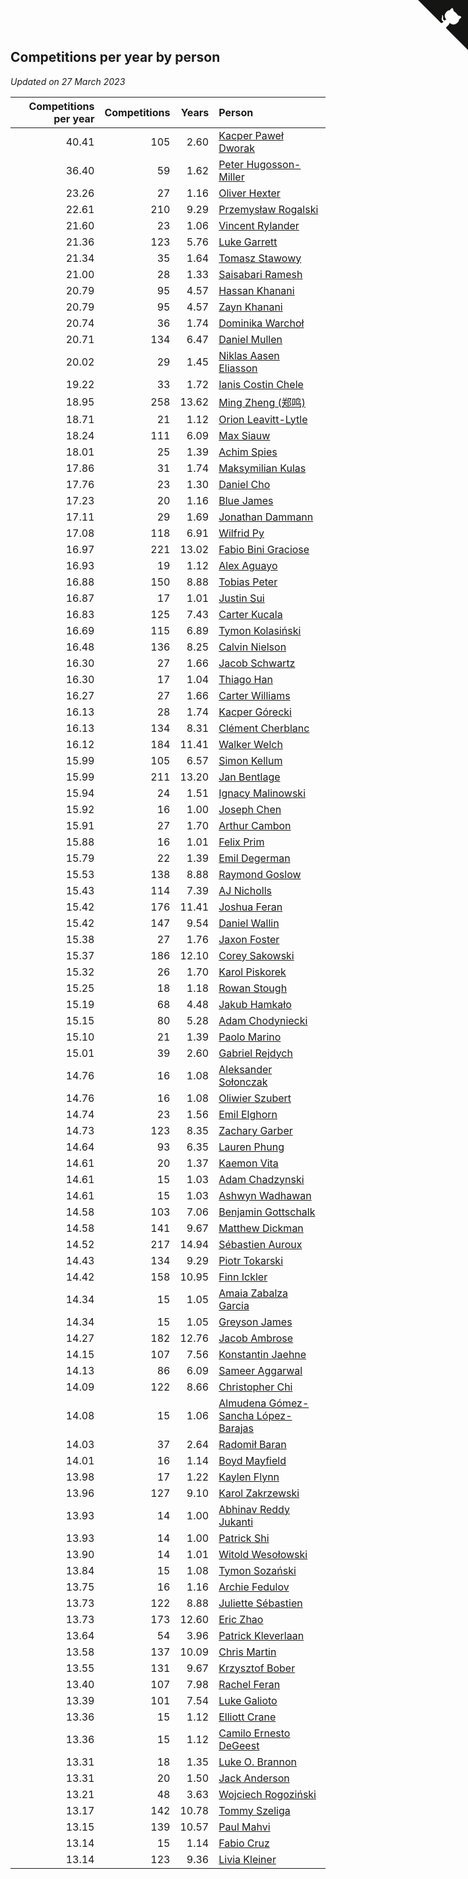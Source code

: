 ## Competitions per year by person

*Updated on 27 March 2023*

| Competitions per year | Competitions | Years | Person |
| ---: | ---: | ---: | :--- |
| 40.41 | 105 | 2.60 | [Kacper Paweł Dworak](https://www.worldcubeassociation.org/persons/2020DWOR01) |
| 36.40 | 59 | 1.62 | [Peter Hugosson-Miller](https://www.worldcubeassociation.org/persons/2021HUGO01) |
| 23.26 | 27 | 1.16 | [Oliver Hexter](https://www.worldcubeassociation.org/persons/2022HEXT01) |
| 22.61 | 210 | 9.29 | [Przemysław Rogalski](https://www.worldcubeassociation.org/persons/2013ROGA02) |
| 21.60 | 23 | 1.06 | [Vincent Rylander](https://www.worldcubeassociation.org/persons/2022RYLA01) |
| 21.36 | 123 | 5.76 | [Luke Garrett](https://www.worldcubeassociation.org/persons/2017GARR05) |
| 21.34 | 35 | 1.64 | [Tomasz Stawowy](https://www.worldcubeassociation.org/persons/2021STAW01) |
| 21.00 | 28 | 1.33 | [Saisabari Ramesh](https://www.worldcubeassociation.org/persons/2021RAME01) |
| 20.79 | 95 | 4.57 | [Hassan Khanani](https://www.worldcubeassociation.org/persons/2018KHAN26) |
| 20.79 | 95 | 4.57 | [Zayn Khanani](https://www.worldcubeassociation.org/persons/2018KHAN28) |
| 20.74 | 36 | 1.74 | [Dominika Warchoł](https://www.worldcubeassociation.org/persons/2021WARC01) |
| 20.71 | 134 | 6.47 | [Daniel Mullen](https://www.worldcubeassociation.org/persons/2016MULL04) |
| 20.02 | 29 | 1.45 | [Niklas Aasen Eliasson](https://www.worldcubeassociation.org/persons/2021ELIA01) |
| 19.22 | 33 | 1.72 | [Ianis Costin Chele](https://www.worldcubeassociation.org/persons/2021CHEL01) |
| 18.95 | 258 | 13.62 | [Ming Zheng (郑鸣)](https://www.worldcubeassociation.org/persons/2009ZHEN11) |
| 18.71 | 21 | 1.12 | [Orion Leavitt-Lytle](https://www.worldcubeassociation.org/persons/2022LEAV01) |
| 18.24 | 111 | 6.09 | [Max Siauw](https://www.worldcubeassociation.org/persons/2017SIAU02) |
| 18.01 | 25 | 1.39 | [Achim Spies](https://www.worldcubeassociation.org/persons/2021SPIE01) |
| 17.86 | 31 | 1.74 | [Maksymilian Kulas](https://www.worldcubeassociation.org/persons/2021KULA02) |
| 17.76 | 23 | 1.30 | [Daniel Cho](https://www.worldcubeassociation.org/persons/2021CHOD01) |
| 17.23 | 20 | 1.16 | [Blue James](https://www.worldcubeassociation.org/persons/2022JAME01) |
| 17.11 | 29 | 1.69 | [Jonathan Dammann](https://www.worldcubeassociation.org/persons/2021DAMM01) |
| 17.08 | 118 | 6.91 | [Wilfrid Py](https://www.worldcubeassociation.org/persons/2016PYWI01) |
| 16.97 | 221 | 13.02 | [Fabio Bini Graciose](https://www.worldcubeassociation.org/persons/2010GRAC02) |
| 16.93 | 19 | 1.12 | [Alex Aguayo](https://www.worldcubeassociation.org/persons/2022AGUA01) |
| 16.88 | 150 | 8.88 | [Tobias Peter](https://www.worldcubeassociation.org/persons/2014PETE03) |
| 16.87 | 17 | 1.01 | [Justin Sui](https://www.worldcubeassociation.org/persons/2022SUIJ01) |
| 16.83 | 125 | 7.43 | [Carter Kucala](https://www.worldcubeassociation.org/persons/2015KUCA01) |
| 16.69 | 115 | 6.89 | [Tymon Kolasiński](https://www.worldcubeassociation.org/persons/2016KOLA02) |
| 16.48 | 136 | 8.25 | [Calvin Nielson](https://www.worldcubeassociation.org/persons/2014NIEL03) |
| 16.30 | 27 | 1.66 | [Jacob Schwartz](https://www.worldcubeassociation.org/persons/2021SCHW01) |
| 16.30 | 17 | 1.04 | [Thiago Han](https://www.worldcubeassociation.org/persons/2022HANT01) |
| 16.27 | 27 | 1.66 | [Carter Williams](https://www.worldcubeassociation.org/persons/2021WILL06) |
| 16.13 | 28 | 1.74 | [Kacper Górecki](https://www.worldcubeassociation.org/persons/2021GORE01) |
| 16.13 | 134 | 8.31 | [Clément Cherblanc](https://www.worldcubeassociation.org/persons/2014CHER05) |
| 16.12 | 184 | 11.41 | [Walker Welch](https://www.worldcubeassociation.org/persons/2011WELC01) |
| 15.99 | 105 | 6.57 | [Simon Kellum](https://www.worldcubeassociation.org/persons/2016KELL12) |
| 15.99 | 211 | 13.20 | [Jan Bentlage](https://www.worldcubeassociation.org/persons/2010BENT01) |
| 15.94 | 24 | 1.51 | [Ignacy Malinowski](https://www.worldcubeassociation.org/persons/2021MALI02) |
| 15.92 | 16 | 1.00 | [Joseph Chen](https://www.worldcubeassociation.org/persons/2022CHEN16) |
| 15.91 | 27 | 1.70 | [Arthur Cambon](https://www.worldcubeassociation.org/persons/2021CAMB01) |
| 15.88 | 16 | 1.01 | [Felix Prim](https://www.worldcubeassociation.org/persons/2022PRIM01) |
| 15.79 | 22 | 1.39 | [Emil Degerman](https://www.worldcubeassociation.org/persons/2021DEGE01) |
| 15.53 | 138 | 8.88 | [Raymond Goslow](https://www.worldcubeassociation.org/persons/2014GOSL01) |
| 15.43 | 114 | 7.39 | [AJ Nicholls](https://www.worldcubeassociation.org/persons/2015NICH04) |
| 15.42 | 176 | 11.41 | [Joshua Feran](https://www.worldcubeassociation.org/persons/2011FERA01) |
| 15.42 | 147 | 9.54 | [Daniel Wallin](https://www.worldcubeassociation.org/persons/2013WALL03) |
| 15.38 | 27 | 1.76 | [Jaxon Foster](https://www.worldcubeassociation.org/persons/2021FOST01) |
| 15.37 | 186 | 12.10 | [Corey Sakowski](https://www.worldcubeassociation.org/persons/2011SAKO01) |
| 15.32 | 26 | 1.70 | [Karol Piskorek](https://www.worldcubeassociation.org/persons/2021PISK01) |
| 15.25 | 18 | 1.18 | [Rowan Stough](https://www.worldcubeassociation.org/persons/2022STOU01) |
| 15.19 | 68 | 4.48 | [Jakub Hamkało](https://www.worldcubeassociation.org/persons/2018HAMK01) |
| 15.15 | 80 | 5.28 | [Adam Chodyniecki](https://www.worldcubeassociation.org/persons/2017CHOD02) |
| 15.10 | 21 | 1.39 | [Paolo Marino](https://www.worldcubeassociation.org/persons/2021MARI04) |
| 15.01 | 39 | 2.60 | [Gabriel Rejdych](https://www.worldcubeassociation.org/persons/2020REJD01) |
| 14.76 | 16 | 1.08 | [Aleksander Sołonczak](https://www.worldcubeassociation.org/persons/2022SOLO01) |
| 14.76 | 16 | 1.08 | [Oliwier Szubert](https://www.worldcubeassociation.org/persons/2022SZUB01) |
| 14.74 | 23 | 1.56 | [Emil Elghorn](https://www.worldcubeassociation.org/persons/2021ELGH01) |
| 14.73 | 123 | 8.35 | [Zachary Garber](https://www.worldcubeassociation.org/persons/2014GARB01) |
| 14.64 | 93 | 6.35 | [Lauren Phung](https://www.worldcubeassociation.org/persons/2016PHUN02) |
| 14.61 | 20 | 1.37 | [Kaemon Vita](https://www.worldcubeassociation.org/persons/2021VITA01) |
| 14.61 | 15 | 1.03 | [Adam Chadzynski](https://www.worldcubeassociation.org/persons/2022CHAD02) |
| 14.61 | 15 | 1.03 | [Ashwyn Wadhawan](https://www.worldcubeassociation.org/persons/2022WADH02) |
| 14.58 | 103 | 7.06 | [Benjamin Gottschalk](https://www.worldcubeassociation.org/persons/2016GOTT01) |
| 14.58 | 141 | 9.67 | [Matthew Dickman](https://www.worldcubeassociation.org/persons/2013DICK01) |
| 14.52 | 217 | 14.94 | [Sébastien Auroux](https://www.worldcubeassociation.org/persons/2008AURO01) |
| 14.43 | 134 | 9.29 | [Piotr Tokarski](https://www.worldcubeassociation.org/persons/2013TOKA01) |
| 14.42 | 158 | 10.95 | [Finn Ickler](https://www.worldcubeassociation.org/persons/2012ICKL01) |
| 14.34 | 15 | 1.05 | [Amaia Zabalza Garcia](https://www.worldcubeassociation.org/persons/2022GARC03) |
| 14.34 | 15 | 1.05 | [Greyson James](https://www.worldcubeassociation.org/persons/2022JAME02) |
| 14.27 | 182 | 12.76 | [Jacob Ambrose](https://www.worldcubeassociation.org/persons/2010AMBR01) |
| 14.15 | 107 | 7.56 | [Konstantin Jaehne](https://www.worldcubeassociation.org/persons/2015JAEH01) |
| 14.13 | 86 | 6.09 | [Sameer Aggarwal](https://www.worldcubeassociation.org/persons/2017AGGA01) |
| 14.09 | 122 | 8.66 | [Christopher Chi](https://www.worldcubeassociation.org/persons/2014CHIC01) |
| 14.08 | 15 | 1.06 | [Almudena Gómez-Sancha López-Barajas](https://www.worldcubeassociation.org/persons/2022GOME03) |
| 14.03 | 37 | 2.64 | [Radomił Baran](https://www.worldcubeassociation.org/persons/2020BARA02) |
| 14.01 | 16 | 1.14 | [Boyd Mayfield](https://www.worldcubeassociation.org/persons/2022MAYF01) |
| 13.98 | 17 | 1.22 | [Kaylen Flynn](https://www.worldcubeassociation.org/persons/2022FLYN01) |
| 13.96 | 127 | 9.10 | [Karol Zakrzewski](https://www.worldcubeassociation.org/persons/2014ZAKR01) |
| 13.93 | 14 | 1.00 | [Abhinav Reddy Jukanti](https://www.worldcubeassociation.org/persons/2022JUKA01) |
| 13.93 | 14 | 1.00 | [Patrick Shi](https://www.worldcubeassociation.org/persons/2022SHIP01) |
| 13.90 | 14 | 1.01 | [Witold Wesołowski](https://www.worldcubeassociation.org/persons/2022WESO01) |
| 13.84 | 15 | 1.08 | [Tymon Sozański](https://www.worldcubeassociation.org/persons/2022SOZA01) |
| 13.75 | 16 | 1.16 | [Archie Fedulov](https://www.worldcubeassociation.org/persons/2022FEDU01) |
| 13.73 | 122 | 8.88 | [Juliette Sébastien](https://www.worldcubeassociation.org/persons/2014SEBA01) |
| 13.73 | 173 | 12.60 | [Eric Zhao](https://www.worldcubeassociation.org/persons/2010ZHAO19) |
| 13.64 | 54 | 3.96 | [Patrick Kleverlaan](https://www.worldcubeassociation.org/persons/2019KLEV01) |
| 13.58 | 137 | 10.09 | [Chris Martin](https://www.worldcubeassociation.org/persons/2013MART03) |
| 13.55 | 131 | 9.67 | [Krzysztof Bober](https://www.worldcubeassociation.org/persons/2013BOBE01) |
| 13.40 | 107 | 7.98 | [Rachel Feran](https://www.worldcubeassociation.org/persons/2015FERA01) |
| 13.39 | 101 | 7.54 | [Luke Galioto](https://www.worldcubeassociation.org/persons/2015GALI02) |
| 13.36 | 15 | 1.12 | [Elliott Crane](https://www.worldcubeassociation.org/persons/2022CRAN01) |
| 13.36 | 15 | 1.12 | [Camilo Ernesto DeGeest](https://www.worldcubeassociation.org/persons/2022DEGE01) |
| 13.31 | 18 | 1.35 | [Luke O. Brannon](https://www.worldcubeassociation.org/persons/2021BRAN02) |
| 13.31 | 20 | 1.50 | [Jack Anderson](https://www.worldcubeassociation.org/persons/2021ANDE05) |
| 13.21 | 48 | 3.63 | [Wojciech Rogoziński](https://www.worldcubeassociation.org/persons/2019ROGO04) |
| 13.17 | 142 | 10.78 | [Tommy Szeliga](https://www.worldcubeassociation.org/persons/2012SZEL01) |
| 13.15 | 139 | 10.57 | [Paul Mahvi](https://www.worldcubeassociation.org/persons/2012MAHV01) |
| 13.14 | 15 | 1.14 | [Fabio Cruz](https://www.worldcubeassociation.org/persons/2022CRUZ01) |
| 13.14 | 123 | 9.36 | [Livia Kleiner](https://www.worldcubeassociation.org/persons/2013KLEI03) |


<a href="https://github.com/jonatanklosko/wca_statistics" class="github-corner" aria-label="View source on Github"><svg width="80" height="80" viewBox="0 0 250 250" style="fill:#151513; color:#fff; position: absolute; top: 0; border: 0; right: 0;" aria-hidden="true"><path d="M0,0 L115,115 L130,115 L142,142 L250,250 L250,0 Z"></path><path d="M128.3,109.0 C113.8,99.7 119.0,89.6 119.0,89.6 C122.0,82.7 120.5,78.6 120.5,78.6 C119.2,72.0 123.4,76.3 123.4,76.3 C127.3,80.9 125.5,87.3 125.5,87.3 C122.9,97.6 130.6,101.9 134.4,103.2" fill="currentColor" style="transform-origin: 130px 106px;" class="octo-arm"></path><path d="M115.0,115.0 C114.9,115.1 118.7,116.5 119.8,115.4 L133.7,101.6 C136.9,99.2 139.9,98.4 142.2,98.6 C133.8,88.0 127.5,74.4 143.8,58.0 C148.5,53.4 154.0,51.2 159.7,51.0 C160.3,49.4 163.2,43.6 171.4,40.1 C171.4,40.1 176.1,42.5 178.8,56.2 C183.1,58.6 187.2,61.8 190.9,65.4 C194.5,69.0 197.7,73.2 200.1,77.6 C213.8,80.2 216.3,84.9 216.3,84.9 C212.7,93.1 206.9,96.0 205.4,96.6 C205.1,102.4 203.0,107.8 198.3,112.5 C181.9,128.9 168.3,122.5 157.7,114.1 C157.9,116.9 156.7,120.9 152.7,124.9 L141.0,136.5 C139.8,137.7 141.6,141.9 141.8,141.8 Z" fill="currentColor" class="octo-body"></path></svg></a><style>.github-corner:hover .octo-arm{animation:octocat-wave 560ms ease-in-out}@keyframes octocat-wave{0%,100%{transform:rotate(0)}20%,60%{transform:rotate(-25deg)}40%,80%{transform:rotate(10deg)}}@media (max-width:500px){.github-corner:hover .octo-arm{animation:none}.github-corner .octo-arm{animation:octocat-wave 560ms ease-in-out}}</style>
